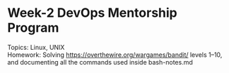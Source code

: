 # Week-2 DevOps Mentorship Program
Topics: Linux, UNIX <br>
Homework: Solving https://overthewire.org/wargames/bandit/ levels 1–10, and documenting all the commands used inside bash-notes.md
